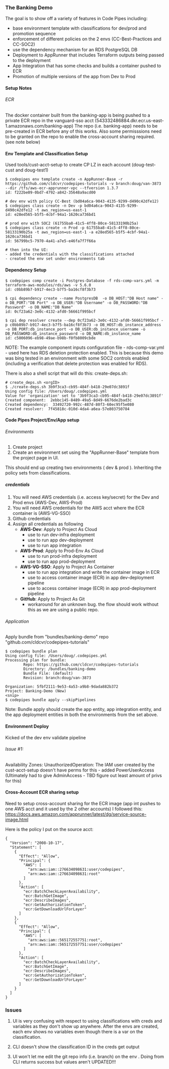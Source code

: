 ### The Banking Demo

The goal is to show off a variety of features in Code Pipes including:
- base environment template with classifications for dev/prod and promotion sequence
- enforcement of different policies on the 2 envs (CC-Best-Practices and CC-SOC2)
- use the dependency mechanism for an RDS PostgreSQL DB
- Deployment to AppRunner that includes Terraform outputs being passed to the deployment
- App Integration that has some checks and builds a container pushed to ECR
- Promotion of multiple versions of the app from Dev to Prod

#### Setup Notes

###### ECR
The docker container built from the banking-app is being pushed to a private ECR repo in the vanguard-sso acct (543332486884.dkr.ecr.us-east-1.amazonaws.com/banking-app)
The repo (i.e. banking-app) needs to be pre-created in ECR before any of this works. Also some permisssions need to be granted on the repo to enable the cross-account sharing required.
(see note below)

#### Env Template and Classification Setup
Used tools/cust-acct-setup to create CP LZ in each account (doug-test-cust and doug-test1)

```
$ codepipes env template create -n AppRunner-Base -r https://github.com/cldcvr/codepipes-tutorials -v branch:doug/van-3873 --dir /tfs/aws-ecr-apprunner-vpc --tfversion 1.3.7
id: f222be09-0bd7-4792-a842-35648a9acd00

# dev env with policy CC-Best (bd04a6ca-9043-4135-9299-d490c42dfe12)
$ codepipes class create -n Dev -p bd04a6ca-9043-4135-9299-d490c42dfe12 -t aws_region=us-east-1
id: e28ed565-b5f5-4cbf-94a1-1620ca736bd1

# prod env with SOC2 (61755ba8-41c5-4ff8-80ce-58133190b25a)
$ codepipes class create -n Prod -p 61755ba8-41c5-4ff8-80ce-58133190b25a -t aws_region=us-east-1 -a e28ed565-b5f5-4cbf-94a1-1620ca736bd1
id: 56799bc5-7970-4a41-a7e5-e46fa7f7f66a

# then into the UI:
- added the credentials with the classifications attached
- created the env set under environments tab

```

#### Dependency Setup
```
$ codepipes comp create -i Postgres-Database -f rds-comp-vars.yml -m terraform-aws-modules/rds/aws -v 5.6.0
id: c0bb89b7-b917-4ec3-b7f5-ba16cf8f3b73

$ cpi dependency create --name PostgresDB  -o DB_HOST:"DB Host name" -o DB_PORT:"DB Port" -o DB_USER:"DB Username" -o DB_PASSWORD:"DB Password" -o DB_NAME:"DB Name"
id: 0cf23a62-3e0c-4132-afd0-56661f995bcf

$ cpi dep resolver create --dep 0cf23a62-3e0c-4132-afd0-56661f995bcf -p c0bb89b7-b917-4ec3-b7f5-ba16cf8f3b73 -o DB_HOST:db_instance_address -o DB_PORT:db_instance_port -o DB_USER:db_instance_username -o DB_PASSWORD:db_instance_password -o DB_NAME:db_instance_name
id: c5006096-eb98-49ae-b98b-f0fb8009cbde

```
NOTE: The example component inputs configuration file - rds-comp-var.yml - used here has RDS deletion protection enabled. This is because this demo was bing tested in an environment with some SOC2 controls enabled (including a verification that delete protection was enabled for RDS).

There is also a shell script that will do this: create-deps.sh:
```
# create_deps.sh <orgID>
$ ./create-deps.sh 3b9f3ca3-cb95-484f-b418-29e07dc3891f
Using config file: /Users/doug/.codepipes.yml
Value for 'organization' set to '3b9f3ca3-cb95-484f-b418-29e07dc3891f'
Created component:  2ebbc145-8489-49a5-8d49-6676de2bad3c
Created dependency:  33492720-992c-487d-80f3-60ec95f5e080
Created resolver:  7f45818c-010d-4da4-a6ea-57e803750784
```

#### Code Pipes Project/Env/App setup

###### Environments

1. Create project
2. Create an environment set using the "AppRunner-Base" template from the project page in UI.

This should end up creating two environments ( dev & prod ). Inheriting the policy sets from classifications.

##### credentials
1. You will need AWS credentials (i.e. access key/secret) for the Dev and Prod envs (AWS-Dev, AWS-Prod)
2. You will need AWS credentials for the AWS acct where the ECR container is (AWS-VG-SSO)
3. Github credentials
4. Assign all credentials as following
    - **AWS-Dev**: Apply to Project As Cloud
      - use to run dev-infra deployment
      - use to run app dev-deployment
      - use to run app integration
    - **AWS-Prod**: Apply to Prod-Env As Cloud
      - use to run prod-infra deployment
      - use to run app prod-deployment
    - **AWS-VG-SSO**: Apply to Project As Container
      - use to run app integration and write the container image in ECR
      - use to access container image (ECR) in app dev-deployment pipeline
      - use to access container image (ECR) in app prod-deployment pipeline
    - **GitHub**: Apply to Project As Git
      - workaround for an unknown bug. the flow should work without this as we are using a public repo.

###### Application
Apply bundle from "bundles/banking-demo" repo "github.com/cldcvr/codepipes-tutorials"
```
$ codepipes bundle plan
Using config file: /Users/doug/.codepipes.yml
Processing plan for bundle:
        Repo: https://github.com/cldcvr/codepipes-tutorials
        Directory: /bundles/banking-demo
        Bundle File: (default)
        Revision: branch:doug/van-3873

Organization: 5fbf2111-9e53-4a53-a9b8-9dada882b372
Project: Banking-Demo (New)
<snip>
$ codepipes bundle apply --skipPipelines
```

Note: Bundle apply should create the app entity, app integration entity, and the app deployment entities in both the environments from the set above.

#### Environment Deploy
Kicked of the dev env validate pipeline

###### Issue #1:
Availability Zones: UnauthorizedOperation:
The IAM user created by the cust-acct-setup doesn't have perms for this - added PowerUserAccess (Ultimately had to give AdminAccess - TBD figure out least amount of privs for this)

#### Cross-Account ECR sharing setup
Need to setup cross-account sharing for the ECR image (app int pushes to one AWS acct and it used by the 2 other accounts)
I followed this:
https://docs.aws.amazon.com/apprunner/latest/dg/service-source-image.html

Here is the policy I put on the source acct:
```
{
  "Version": "2008-10-17",
  "Statement": [
    {
      "Effect": "Allow",
      "Principal": {
        "AWS": [
          "arn:aws:iam::276634098631:user/codepipes",
          "arn:aws:iam::276634098631:root"
        ]
      },
      "Action": [
        "ecr:BatchCheckLayerAvailability",
        "ecr:BatchGetImage",
        "ecr:DescribeImages",
        "ecr:GetAuthorizationToken",
        "ecr:GetDownloadUrlForLayer"
      ]
    },
    {
      "Effect": "Allow",
      "Principal": {
        "AWS": [
          "arn:aws:iam::565172557751:root",
          "arn:aws:iam::565172557751:user/codepipes"
        ]
      },
      "Action": [
        "ecr:BatchCheckLayerAvailability",
        "ecr:BatchGetImage",
        "ecr:DescribeImages",
        "ecr:GetAuthorizationToken",
        "ecr:GetDownloadUrlForLayer"
      ]
    }
  ]
}
```

### Issues

1. UI is very confusing with respect to using classifications with creds and variables as they don't show up anywhere. After the envs are created, each env shows no variables even though there is a var on the classification.

2. CLI doesn't show the classification ID in the creds get output

3. UI won't let me edit the git repo info (i.e. branch) on the env . Doing from CLI returns success but values aren't UPDATED!!!


